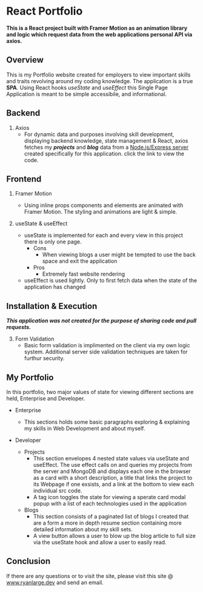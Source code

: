 # React Portfolio
**This is a React project built with Framer Motion
as an animation library and logic which request data from
the web applications personal API via axios.**

## Overview 
This is my Portfolio website created for employers to view
important skills and traits revolving around my coding knowledge.
The application is a true **SPA**. Using React hooks *useState* and *useEffect* this Single Page Application
is meant to be simple accessibile, and informational.

## Backend
1. Axios 
   - For dynamic data and purposes involving skill development, displaying
backend knowledge, state management & React, axios fetches my ***projects*** and ***blog*** data
from a [Node.js/Express server](https://github.com/RyanLarge13/React-Portfolio-Server) created specifically for this application.
click the link to view the code.

## Frontend
1. Framer Motion
   - Using inline props components and elements are
animated with Framer Motion. The styling and animations are
light & simple.

2. useState & useEffect
   - useState is implemented for each and every view in this project
there is only one page.
      - Cons
         - When viewing blogs a user might be tempted to use the back space
and exit the application
      - Pros
         - Extremely fast website rendering
   - useEffect is used lightly. Only to first fetch data when the
state of the application has changed

## Installation & Execution
***This application was not created for the purpose of sharing code
and pull requests.***

3. Form Validation
   - Basic form validation is implimented on the client 
via my own logic system. Additional server side validation techniques
are taken for furthur security. 

## My Portfolio
In this portfolio, two major values of state for viewing
different sections are held, Enterprise and Developer. 
   - Enterprise
      * This sections holds some basic paragraphs exploring & explaining
my skills in Web Development and about myself. 

   - Developer
      - Projects
         * This section envelopes 4 nested state values via useState and useEffect. 
The use effect calls on and queries my projects from the server and MongoDB and displays each one
in the browser as a card with a short description, a title that links the project to its Webpage if
one exsists, and a link at the bottom to view each individual src code. 
         * A tag icon toggles the state for viewing a sperate card modal popup with a list of each technologies used
in the application
      - Blogs
         * This section consists of a paginated list 
of blogs I created that are a form a more in depth resume section 
containing more detailed information about my skill sets. 
         * A view button allows a user to blow up the blog article 
to full size via the useState hook and allow a user to easily read. 

## Conclusion
If there are any questions or to visit the site, please visit this site @ www.ryanlarge.dev and send an email.
